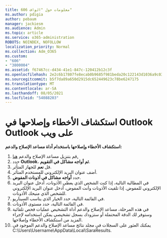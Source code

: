 ```yaml
---
title: 606 معلومات حول "الواف"
ms.author: pdigia
author: pebaum
manager: jackiesm
ms.audience: Admin
ms.topic: article
ms.service: o365-administration
ROBOTS: NOINDEX, NOFOLLOW
localization_priority: Normal
ms.collection: Adm_O365
ms.custom:
- "606"
- "3800004"
ms.assetid: f67467cc-d434-41e1-847c-120412b12c3f
ms.openlocfilehash: 2e2c6b17807fe8ecab0b9685f981beda20c122143d1036a9c03075552c5ca897
ms.sourcegitcommit: b5f7da89a650d2915dc652449623c78be6247175
ms.translationtype: MT
ms.contentlocale: ar-SA
ms.lasthandoff: 08/05/2021
ms.locfileid: "54088203"
---
```

# <a name="troubleshooting-delegation-in-outlook-and-outlook-on-the-web"></a>استكشاف الأخطاء وإصلاحها في Outlook Outlook على ويب

**استكشاف الأخطاء وإصلاحها باستخدام أداة مساعد الإصلاح والدعم:**

1. قم بتنزيل مساعد الإصلاح والدعم [هنا.](https://aka.ms/SaRA-SkypeForBusinessSignIn)
1. حدد **Outlook**، **ثم أواجه مشاكل في التقويم**.
1. قل **نعم** للجهاز المتأثر.
1. أضف عنوان البريد الإلكتروني للمستخدم المتأثر.
1. حدد **أواجه مشاكل في أذونات المفوض**.
1. في المطالبة التالية، إذا كنت الشخص الذي يعطي الأذونات، أدخل عنوان البريد الإلكتروني للمفوض. إذا تلقيت الأذونات وأنت المفوض، أدخل عنوان البريد الإلكتروني للشخص الذي منيحك الأذونات.
1. في القائمة التالية، حدد الخيار الذي يناسب السيناريو.
1. في القائمة التالية، حدد مستوى الأذونات.
1. في هذه المرحلة، مساعد الإصلاح والدعم أداة التشخيص عمليات فحص تلقائية وستوفر لك الدقة المحتملة أو ستزودك بسجل تشخيصي يمكن استخدامه لإجراء المزيد من استكشاف الأخطاء وإصلاحها.
1. يمكنك العثور على السجلات في مجلد نتائج مساعد الإصلاح والدعم الموجود في C:\Users\Username\AppData\Local\SaraResults.
